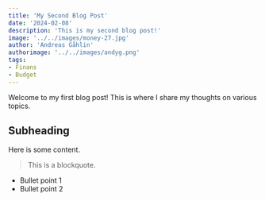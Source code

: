 ```yaml
---
title: 'My Second Blog Post'
date: '2024-02-08'
description: 'This is my second blog post!'
image: '../../images/money-27.jpg'
author: 'Andreas Gåhlin'
authorimage: '../../images/andyg.png'
tags:
- Finans
- Budget
---
```




Welcome to my first blog post! This is where I share my thoughts on various topics.

<!-- Additional content goes here -->

## Subheading
Here is some content.

> This is a blockquote.

- Bullet point 1
- Bullet point 2